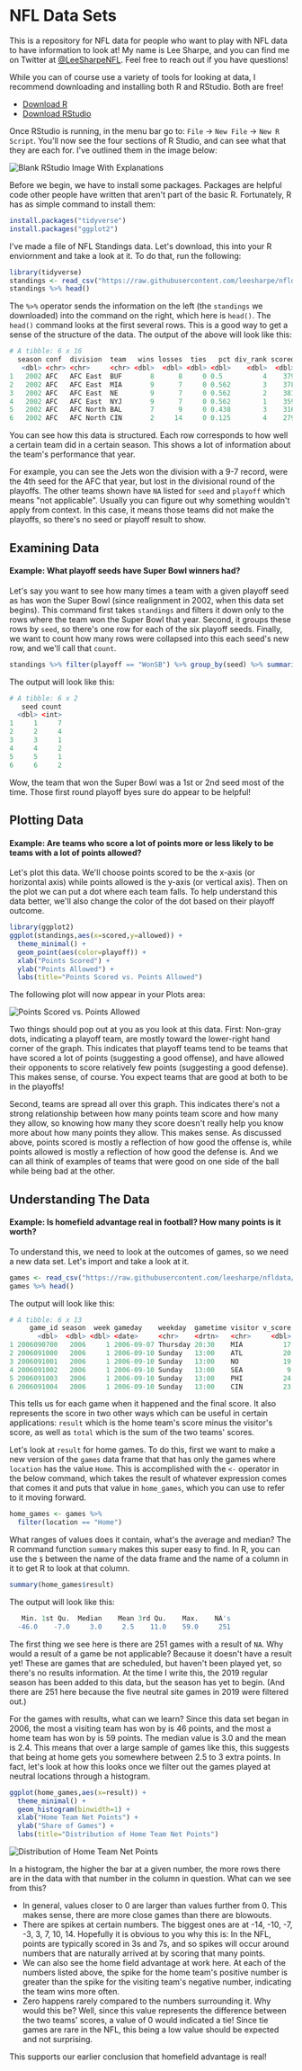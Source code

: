 # NFL Data Sets

This is a repository for NFL data for people who want to play with NFL data to have information to look at! My name is Lee Sharpe, and you can find me on Twitter at [@LeeSharpeNFL](https://twitter.com/LeeSharpeNFL). Feel free to reach out if you have questions!

While you can of course use a variety of tools for looking at data, I recommend downloading and installing both R and RStudio. Both are free!
- [Download R](https://cran.cnr.berkeley.edu/)
- [Download RStudio](https://www.rstudio.com/products/rstudio/download/#download)


Once RStudio is running, in the menu bar go to: `File` -> `New File` -> `New R Script`. You'll now see the four sections of R Studio, and can see what that they are each for. I've outlined them in the image below:

![Blank RStudio Image With Explanations](http://www.habitatring.com/rstudio.png)

Before we begin, we have to install some packages. Packages are helpful code other people have written that aren't part of the basic R. Fortunately, R has as simple command to install them:

``` r
install.packages("tidyverse")
install.packages("ggplot2")
```

I've made a file of NFL Standings data. Let's download, this into your R enviornment and take a look at it. To do that, run the following:

``` r
library(tidyverse)
standings <- read_csv("https://raw.githubusercontent.com/leesharpe/nfldata/master/standings.csv")
standings %>% head()
```

The `%>%` operator sends the information on the left (the `standings` we downloaded) into the command on the right, which here is `head()`. The `head()` command looks at the first several rows. This is a good way to get a sense of the structure of the data. The output of the above will look like this:

``` r
# A tibble: 6 x 16
  season conf  division  team   wins losses  ties   pct div_rank scored allowed   net   sov   sos  seed playoff
   <dbl> <chr> <chr>     <chr> <dbl>  <dbl> <dbl> <dbl>    <dbl>  <dbl>   <dbl> <dbl> <dbl> <dbl> <dbl> <chr>  
1   2002 AFC   AFC East  BUF       8      8     0 0.5          4    379     397   -18 0.352 0.473    NA NA     
2   2002 AFC   AFC East  MIA       9      7     0 0.562        3    378     301    77 0.486 0.508    NA NA     
3   2002 AFC   AFC East  NE        9      7     0 0.562        2    381     346    35 0.451 0.523    NA NA     
4   2002 AFC   AFC East  NYJ       9      7     0 0.562        1    359     336    23 0.5   0.5       4 LostDV 
5   2002 AFC   AFC North BAL       7      9     0 0.438        3    316     354   -38 0.384 0.5      NA NA     
6   2002 AFC   AFC North CIN       2     14     0 0.125        4    279     456  -177 0.406 0.531    NA NA     
```

You can see how this data is structured. Each row corresponds to how well a certain team did in a certain season. This shows a lot of information about the team's performance that year.

For example, you can see the Jets won the division with a 9-7 record, were the 4th seed for the AFC that year, but lost in the divisional round of the playoffs. The other teams shown have `NA` listed for `seed` and `playoff` which means "not applicable". Usually you can figure out why something wouldn't apply from context. In this case, it means those teams did not make the playoffs, so there's no seed or playoff result to show.

## Examining Data
#### Example: What playoff seeds have Super Bowl winners had?

Let's say you want to see how many times a team with a given playoff seed as has won the Super Bowl (since realignment in 2002, when this data set begins). This command first takes `standings` and filters it down only to the rows where the team won the Super Bowl that year. Second, it groups these rows by `seed`, so there's one row for each of the six playoff seeds. Finally, we want to count how many rows were collapsed into this each seed's new row, and we'll call that `count`.

``` r
standings %>% filter(playoff == "WonSB") %>% group_by(seed) %>% summarize(count=n())
```

The output will look like this:

``` r
# A tibble: 6 x 2
   seed count
  <dbl> <int>
1     1     7
2     2     4
3     3     1
4     4     2
5     5     1
6     6     2

```

Wow, the team that won the Super Bowl was a 1st or 2nd seed most of the time. Those first round playoff byes sure do appear to be helpful!

## Plotting Data
#### Example: Are teams who score a lot of points more or less likely to be teams with a lot of points allowed?

Let's plot this data. We'll choose points scored to be the x-axis (or horizontal axis) while points allowed is the y-axis (or vertical axis). Then on the plot we can put a dot where each team falls. To help understand this data better, we'll also change the color of the dot based on their playoff outcome.

``` r
library(ggplot2)
ggplot(standings,aes(x=scored,y=allowed)) +
  theme_minimal() +
  geom_point(aes(color=playoff)) +
  xlab("Points Scored") +
  ylab("Points Allowed") +
  labs(title="Points Scored vs. Points Allowed")
```
The following plot will now appear in your Plots area:

![Points Scored vs. Points Allowed](http://www.habitatring.com/scored-vs-allowed.png)

Two things should pop out at you as you look at this data. First: Non-gray dots, indicating a playoff team, are mostly toward the lower-right hand corner of the graph. This indicates that playoff teams tend to be teams that have scored a lot of points (suggesting a good offense), and have allowed their opponents to score relatively few points (suggesting a good defense). This makes sense, of course. You expect teams that are good at both to be in the playoffs!

Second, teams are spread all over this graph. This indicates there's not a strong relationship between how many points team score and how many they allow, so knowing how many they score doesn't really help you know more about how many points they allow. This makes sense. As discussed above, points scored is mostly a reflection of how good the offense is, while points allowed is mostly a reflection of how good the defense is. And we can all think of examples of teams that were good on one side of the ball while being bad at the other.

## Understanding The Data
#### Example: Is homefield advantage real in football? How many points is it worth?

To understand this, we need to look at the outcomes of games, so we need a new data set. Let's import and take a look at it.

``` r
games <- read_csv("https://raw.githubusercontent.com/leesharpe/nfldata/master/games.csv")
games %>% head()
```

The output will look like this:

``` r
# A tibble: 6 x 13
     game_id season  week gameday    weekday  gametime visitor v_score home  h_score location result total
       <dbl>  <dbl> <dbl> <date>     <chr>    <drtn>   <chr>     <dbl> <chr>   <dbl> <chr>     <dbl> <dbl>
1 2006090700   2006     1 2006-09-07 Thursday 20:30    MIA          17 PIT        28 Home         11    45
2 2006091000   2006     1 2006-09-10 Sunday   13:00    ATL          20 CAR         6 Home        -14    26
3 2006091001   2006     1 2006-09-10 Sunday   13:00    NO           19 CLE        14 Home         -5    33
4 2006091002   2006     1 2006-09-10 Sunday   13:00    SEA           9 DET         6 Home         -3    15
5 2006091003   2006     1 2006-09-10 Sunday   13:00    PHI          24 HOU        10 Home        -14    34
6 2006091004   2006     1 2006-09-10 Sunday   13:00    CIN          23 KC         10 Home        -13    33
```

This tells us for each game when it happened and the final score. It also represents the score in two other ways which can be useful in certain applications: `result` which is the home team's score minus the visitor's score, as well as `total` which is the sum of the two teams' scores.

Let's look at `result` for home games. To do this, first we want to make a new version of the `games` data frame that that has only the games where `location` has the value `Home`. This is accomplished with the `<-` operator in the below command, which takes the result of whatever expression comes that comes it and puts that value in `home_games`, which you can use to refer to it moving forward.

``` r
home_games <- games %>%
  filter(location == "Home")
```

What ranges of values does it contain, what's the average and median? The R command function `summary` makes this super easy to find. In R, you can use the `$` between the name of the data frame and the name of a column in it to get R to look at that column.

``` r
summary(home_games$result)
```

The output will look like this:

``` r
   Min. 1st Qu.  Median    Mean 3rd Qu.    Max.    NA's 
  -46.0    -7.0     3.0     2.5    11.0    59.0     251
```

The first thing we see here is there are 251 games with a result of `NA`. Why would a result of a game be not applicable? Because it doesn't have a result yet! These are games that are scheduled, but haven't been played yet, so there's no results information. At the time I write this, the 2019 regular season has been added to this data, but the season has yet to begin. (And there are 251 here because the five neutral site games in 2019 were filtered out.)

For the games with results, what can we learn? Since this data set began in 2006, the most a visiting team has won by is 46 points, and the most a home team has won by is 59 points. The median value is 3.0 and the mean is 2.4. This means that over a large sample of games like this, this suggests that being at home gets you somewhere between 2.5 to 3 extra points. In fact, let's look at how this looks once we filter out the games played at neutral locations through a histogram.

``` r
ggplot(home_games,aes(x=result)) +
  theme_minimal() +
  geom_histogram(binwidth=1) +
  xlab("Home Team Net Points") +
  ylab("Share of Games") +
  labs(title="Distribution of Home Team Net Points")
``` 

![Distribution of Home Team Net Points](http://www.habitatring.com/home-team-net-points.png)

In a histogram, the higher the bar at a given number, the more rows there are in the data with that number in the column in question. What can we see from this?
- In general, values closer to 0 are larger than values further from 0. This makes sense, there are more close games than there are blowouts.
- There are spikes at certain numbers. The biggest ones are at -14, -10, -7, -3, 3, 7, 10, 14. Hopefully it is obvious to you why this is: In the NFL, points are typically scored in 3s and 7s, and so spikes will occur around numbers that are naturally arrived at by scoring that many points.
- We can also see the home field advantage at work here. At each of the numbers listed above, the spike for the home team's positive number is greater than the spike for the visiting team's negative number, indicating the team wins more often.
- Zero happens rarely compared to the numbers surrounding it. Why would this be? Well, since this value represents the difference between the two teams' scores, a value of 0 would indicated a tie! Since tie games are rare in the NFL, this being a low value should be expected and not surprising.

This supports our earlier conclusion that homefield advantage is real!

